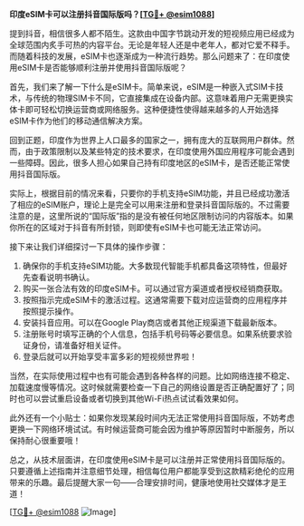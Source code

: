 **印度eSIM卡可以注册抖音国际版吗？[[TG💪+ @esim1088](https://t.me/s/esim1088)]**

提到抖音，相信很多人都不陌生。这款由中国字节跳动开发的短视频应用已经成为全球范围内炙手可热的内容平台。无论是年轻人还是中老年人，都对它爱不释手。而随着科技的发展，eSIM卡也逐渐成为一种流行趋势。那么问题来了：在印度使用eSIM卡是否能够顺利注册并使用抖音国际版呢？

首先，我们来了解一下什么是eSIM卡。简单来说，eSIM是一种嵌入式SIM卡技术，与传统的物理SIM卡不同，它直接集成在设备内部。这意味着用户无需更换实体卡即可轻松切换运营商或网络服务。这种便捷性使得越来越多的人开始选择eSIM卡作为他们的移动通信解决方案。

回到正题，印度作为世界上人口最多的国家之一，拥有庞大的互联网用户群体。然而，由于政策限制以及某些特定的技术要求，在印度使用外国应用程序可能会遇到一些障碍。因此，很多人担心如果自己持有印度地区的eSIM卡，是否还能正常使用抖音国际版。

实际上，根据目前的情况来看，只要你的手机支持eSIM功能，并且已经成功激活了相应的eSIM账户，理论上是完全可以用来注册和登录抖音国际版的。不过需要注意的是，这里所说的“国际版”指的是没有被任何地区限制访问的内容版本。如果你所在的区域对于抖音有所封锁，则即使有eSIM卡也可能无法正常访问。

接下来让我们详细探讨一下具体的操作步骤：
1. 确保你的手机支持eSIM功能。大多数现代智能手机都具备这项特性，但最好先查看说明书确认。
2. 购买一张合法有效的印度eSIM卡。可以通过官方渠道或者授权经销商获取。
3. 按照指示完成eSIM卡的激活过程。这通常需要下载对应运营商的应用程序并按照提示操作。
4. 安装抖音应用。可以在Google Play商店或者其他正规渠道下载最新版本。
5. 注册账号时填写正确的个人信息，包括手机号码等必要信息。如果系统要求验证身份，请准备好相关证件。
6. 登录后就可以开始享受丰富多彩的短视频世界啦！

当然，在实际使用过程中也有可能会遇到各种各样的问题。比如网络连接不稳定、加载速度慢等情况。这时候就需要检查一下自己的网络设置是否正确配置好了；同时也可以尝试重启设备或者切换到其他Wi-Fi热点试试看效果如何。

此外还有一个小贴士：如果你发现某段时间内无法正常使用抖音国际版，不妨考虑更换一下网络环境试试。有时候运营商可能会因为维护等原因暂时中断服务，所以保持耐心很重要哦！

总之，从技术层面讲，在印度使用eSIM卡是可以注册并正常使用抖音国际版的。只要遵循上述指南并注意细节处理，相信每位用户都能享受到这款精彩绝伦的应用带来的乐趣。最后提醒大家一句——合理安排时间，健康地使用社交媒体才是王道！

[[TG💪+ @esim1088](https://t.me/s/esim1088) ![Image](https://i.postimg.cc/4NQfJmqS/Snipaste-2025-05-13-00-14-12.png)]